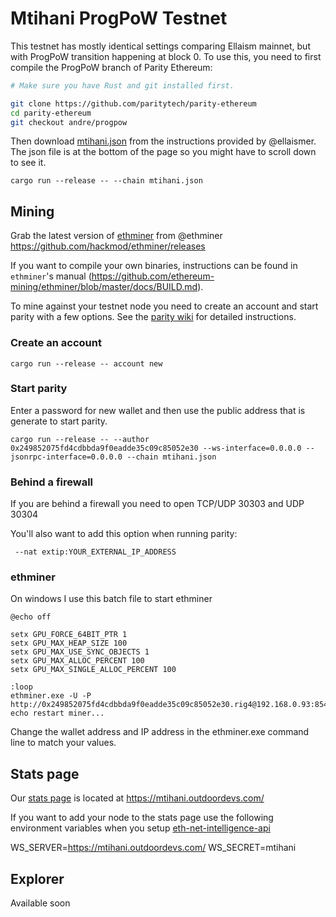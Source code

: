 <!-- TITLE: ProgPoW -->
<!-- SUBTITLE: Mtihani ProgPoW Testnet setup instructions provided by the Ellaism community -->

# Mtihani ProgPoW Testnet

This testnet has mostly identical settings comparing Ellaism mainnet, but with ProgPoW transition happening at block 0. To use this, you need to first compile the ProgPoW branch of Parity Ethereum:

```bash
# Make sure you have Rust and git installed first.

git clone https://github.com/paritytech/parity-ethereum
cd parity-ethereum
git checkout andre/progpow
```

Then download [mtihani.json](https://gist.github.com/ellaismer/62a8cd70b67c7c938388716e5addb4b6) from the instructions provided by @ellaismer.  The json file is at the bottom of the page so you might have to scroll down to see it.

```
cargo run --release -- --chain mtihani.json
```


## Mining

Grab the latest version of [ethminer](https://github.com/hackmod/ethminer/releases) from @ethminer https://github.com/hackmod/ethminer/releases

If you want to compile your own binaries, instructions can be found in `ethminer`'s manual (https://github.com/ethereum-mining/ethminer/blob/master/docs/BUILD.md).

To mine against your testnet node you need to create an account and start parity with a few options.  See the [parity wiki](https://wiki.parity.io/Mining) for detailed instructions.

### Create an account

```
cargo run --release -- account new
```


### Start parity
Enter a password for new wallet and then use the public address that is generate to start parity.

```
cargo run --release -- --author 0x249852075fd4cdbbda9f0eadde35c09c85052e30 --ws-interface=0.0.0.0 --jsonrpc-interface=0.0.0.0 --chain mtihani.json
```

### Behind a firewall

If you are behind a firewall you need to open TCP/UDP 30303 and UDP 30304

You'll also want to add this option when running parity:

```
 --nat extip:YOUR_EXTERNAL_IP_ADDRESS
```


### ethminer


On windows I use this batch file to start ethminer

```
@echo off

setx GPU_FORCE_64BIT_PTR 1
setx GPU_MAX_HEAP_SIZE 100
setx GPU_MAX_USE_SYNC_OBJECTS 1
setx GPU_MAX_ALLOC_PERCENT 100
setx GPU_MAX_SINGLE_ALLOC_PERCENT 100

:loop
ethminer.exe -U -P http://0x249852075fd4cdbbda9f0eadde35c09c85052e30.rig4@192.168.0.93:8545
echo restart miner...
```

Change the wallet address and IP address in the ethminer.exe command line to match your values.

## Stats page

Our [stats page](https://mtihani.outdoordevs.com/) is located at https://mtihani.outdoordevs.com/

If you want to add your node to the stats page use the following environment variables when you setup [eth-net-intelligence-api](https://github.com/cubedro/eth-net-intelligence-api)

WS_SERVER=https://mtihani.outdoordevs.com/
WS_SECRET=mtihani


## Explorer

Available soon



